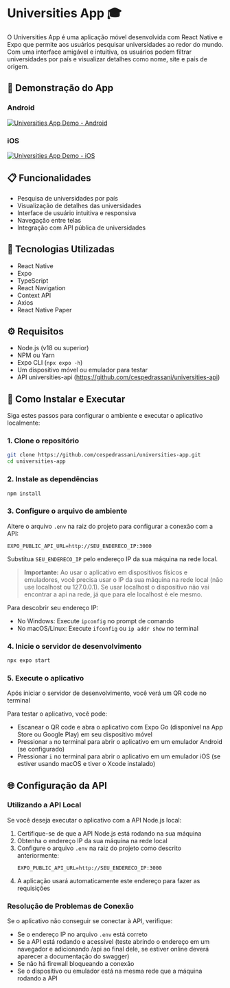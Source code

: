 # Universities App 🎓

O Universities App é uma aplicação móvel desenvolvida com React Native e Expo que permite aos usuários pesquisar universidades ao redor do mundo. Com uma interface amigável e intuitiva, os usuários podem filtrar universidades por país e visualizar detalhes como nome, site e país de origem.

## 📱 Demonstração do App

### Android
[![Universities App Demo - Android](https://img.youtube.com/vi/SEU_VIDEO_ID_ANDROID/0.jpg)](https://www.youtube.com/watch?v=SEU_VIDEO_ID_ANDROID)

### iOS
[![Universities App Demo - iOS](https://img.youtube.com/vi/SEU_VIDEO_ID_IOS/0.jpg)](https://www.youtube.com/watch?v=SEU_VIDEO_ID_IOS)

## 📋 Funcionalidades

- Pesquisa de universidades por país
- Visualização de detalhes das universidades
- Interface de usuário intuitiva e responsiva
- Navegação entre telas
- Integração com API pública de universidades

## 🚀 Tecnologias Utilizadas

- React Native
- Expo
- TypeScript
- React Navigation
- Context API
- Axios
- React Native Paper

## ⚙️ Requisitos

- Node.js (v18 ou superior)
- NPM ou Yarn
- Expo CLI (```npx expo -h```)
- Um dispositivo móvel ou emulador para testar
- API universities-api (https://github.com/cespedrassani/universities-api)

## 🔧 Como Instalar e Executar

Siga estes passos para configurar o ambiente e executar o aplicativo localmente:

### 1. Clone o repositório

```bash
git clone https://github.com/cespedrassani/universities-app.git
cd universities-app
```

### 2. Instale as dependências

```bash
npm install
```

### 3. Configure o arquivo de ambiente

Altere o arquivo `.env` na raiz do projeto para configurar a conexão com a API:

```
EXPO_PUBLIC_API_URL=http://SEU_ENDERECO_IP:3000
```

Substitua `SEU_ENDERECO_IP` pelo endereço IP da sua máquina na rede local.

> **Importante:** Ao usar o aplicativo em dispositivos físicos e emuladores, você precisa usar o IP da sua máquina na rede local (não use localhost ou 127.0.0.1). Se usar localhost o dispositivo não vai encontrar a api na rede, já que para ele localhost é ele mesmo.

Para descobrir seu endereço IP:
- No Windows: Execute `ipconfig` no prompt de comando
- No macOS/Linux: Execute `ifconfig` ou `ip addr show` no terminal

### 4. Inicie o servidor de desenvolvimento

```bash
npx expo start
```

### 5. Execute o aplicativo

Após iniciar o servidor de desenvolvimento, você verá um QR code no terminal

Para testar o aplicativo, você pode:

- Escanear o QR code e abra o aplicativo com Expo Go (disponível na App Store ou Google Play) em seu dispositivo móvel
- Pressionar `a` no terminal para abrir o aplicativo em um emulador Android (se configurado)
- Pressionar `i` no terminal para abrir o aplicativo em um emulador iOS (se estiver usando macOS e tiver o Xcode instalado)

## 🌐 Configuração da API

### Utilizando a API Local

Se você deseja executar o aplicativo com a API Node.js local:

1. Certifique-se de que a API Node.js está rodando na sua máquina
2. Obtenha o endereço IP da sua máquina na rede local
3. Configure o arquivo `.env` na raiz do projeto como descrito anteriormente:
   ```
   EXPO_PUBLIC_API_URL=http://SEU_ENDERECO_IP:3000
   ```
4. A aplicação usará automaticamente este endereço para fazer as requisições

### Resolução de Problemas de Conexão

Se o aplicativo não conseguir se conectar à API, verifique:

- Se o endereço IP no arquivo `.env` está correto
- Se a API está rodando e acessível (teste abrindo o endereço em um navegador e adicionando /api ao final dele, se estiver online deverá aparecer a documentação do swagger)
- Se não há firewall bloqueando a conexão
- Se o dispositivo ou emulador está na mesma rede que a máquina rodando a API